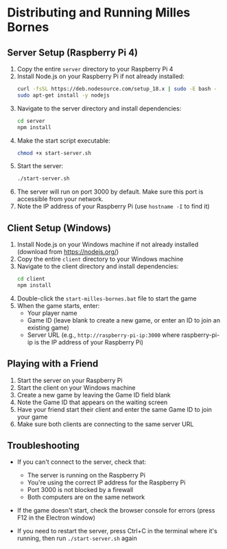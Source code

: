 # Distributing and Running Milles Bornes

## Server Setup (Raspberry Pi 4)

1. Copy the entire `server` directory to your Raspberry Pi 4
2. Install Node.js on your Raspberry Pi if not already installed:
   ```bash
   curl -fsSL https://deb.nodesource.com/setup_18.x | sudo -E bash -
   sudo apt-get install -y nodejs
   ```
3. Navigate to the server directory and install dependencies:
   ```bash
   cd server
   npm install
   ```
4. Make the start script executable:
   ```bash
   chmod +x start-server.sh
   ```
5. Start the server:
   ```bash
   ./start-server.sh
   ```
6. The server will run on port 3000 by default. Make sure this port is accessible from your network.
7. Note the IP address of your Raspberry Pi (use `hostname -I` to find it)

## Client Setup (Windows)

1. Install Node.js on your Windows machine if not already installed (download from https://nodejs.org/)
2. Copy the entire `client` directory to your Windows machine
3. Navigate to the client directory and install dependencies:
   ```bash
   cd client
   npm install
   ```
4. Double-click the `start-milles-bornes.bat` file to start the game
5. When the game starts, enter:
   - Your player name
   - Game ID (leave blank to create a new game, or enter an ID to join an existing game)
   - Server URL (e.g., `http://raspberry-pi-ip:3000` where raspberry-pi-ip is the IP address of your Raspberry Pi)

## Playing with a Friend

1. Start the server on your Raspberry Pi
2. Start the client on your Windows machine
3. Create a new game by leaving the Game ID field blank
4. Note the Game ID that appears on the waiting screen
5. Have your friend start their client and enter the same Game ID to join your game
6. Make sure both clients are connecting to the same server URL

## Troubleshooting

- If you can't connect to the server, check that:
  - The server is running on the Raspberry Pi
  - You're using the correct IP address for the Raspberry Pi
  - Port 3000 is not blocked by a firewall
  - Both computers are on the same network

- If the game doesn't start, check the browser console for errors (press F12 in the Electron window)

- If you need to restart the server, press Ctrl+C in the terminal where it's running, then run `./start-server.sh` again
